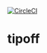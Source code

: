 [![CircleCI](https://circleci.com/gh/tanha-p/tipoff.shield?style=svg&circle-token=23f4783a253fd6663dc11c92af89dbb50f744915)](https://circleci.com/gh/tanha-p/tipoff)

# tipoff 
